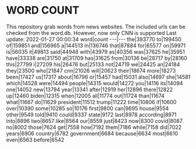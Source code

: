 # WORD COUNT
This repository grab words from news websites. The included urls can be checked from the word.db.
However, now only CNN is supported
Last update: 2022-01-27 00:00:34
word|count
---|---
the|393770
to|199450
of|159851
and|156965
a|144513
in|136746
that|87884
for|65577
on|59971
is|56035
it|49813
said|44948
with|43979
as|40356
was|37625
he|35951
have|33338
are|31750
at|31709
has|31625
from|30136
be|28717
by|28160
this|27799
i|27209
his|26476
but|25133
not|24719
we|24425
an|24184
they|23500
who|21847
cnn|21026
will|20623
their|18674
more|18273
been|17427
us|17317
about|16796
or|15457
had|15031
also|14697
she|14581
which|14528
were|14494
people|14315
would|14272
you|14116
its|14094
one|14052
new|13794
year|13341
after|12919
her|12896
there|12822
up|12460
biden|12315
when|12005
all|11774
out|11724
than|11674
what|11667
do|11629
president|11512
trump|11222
time|10806
if|10600
over|10390
some|10285
so|10176
first|9800
can|9695
house|9554
other|9549
told|9410
could|9337
state|9172
last|8978
according|8971
into|8896
two|8657
like|8564
our|8559
just|8423
now|8300
covid|8087
no|8002
those|7624
get|7558
how|7192
them|7186
while|7158
did|7022
years|6906
country|6782
government|6684
because|6634
most|6610
even|6563
before|6542
